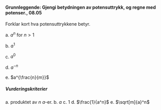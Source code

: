 #### Grunnleggende: Gjengi betydningen av potensuttrykk, og regne med potenser.,  08.05

Forklar kort hva potensuttrykkene betyr. 

a. $a^n$ for $n>1$

b. $a^1$

c. $a^0$

d. $a^{-n}$

e. $a^{\frac{n}{m}}$

##### Vurderingskriterier

a. produktet av $n$ $a$-er. 
b. $a$
c. $1$ 
d. $\frac{1}{a^n}$ 
e. $\sqrt[m]{a}^n$ 

